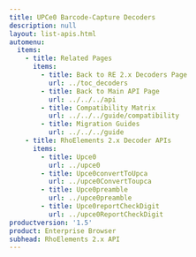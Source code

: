 ```yaml
---
title: UPCe0 Barcode-Capture Decoders
description: null
layout: list-apis.html
automenu:
  items:
    - title: Related Pages
      items:
        - title: Back to RE 2.x Decoders Page
          url: ../toc_decoders
        - title: Back to Main API Page
          url: ../../../api
        - title: Compatibility Matrix
          url: ../../../guide/compatibility
        - title: Migration Guides
          url: ../../../guide
    - title: RhoElements 2.x Decoder APIs
      items:
        - title: Upce0
          url: ../upce0
        - title: Upce0convertToUpca
          url: ../upce0ConvertToupca
        - title: Upce0preamble
          url: ../upce0preamble
        - title: Upce0reportCheckDigit
          url: ../upce0ReportCheckDigit
productversion: '1.5'
product: Enterprise Browser
subhead: RhoElements 2.x API
---
```





